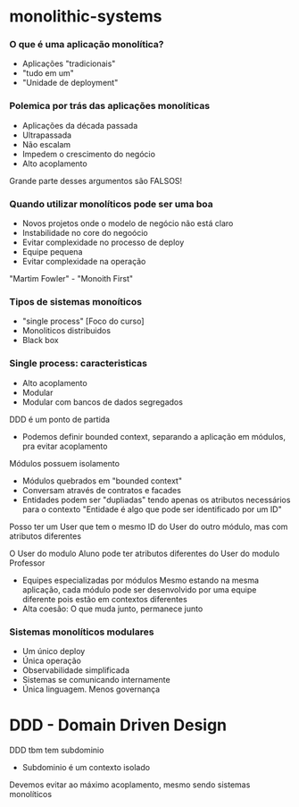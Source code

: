 # monolithic-systems

### O que é uma aplicação monolítica?

* Aplicações "tradicionais"
* "tudo em um"
* "Unidade de deployment"

### Polemica por trás das aplicações monolíticas

* Aplicações da década passada
* Ultrapassada
* Não escalam
* Impedem o crescimento do negócio
* Alto acoplamento

Grande parte desses argumentos são FALSOS!

<!-- Aula [Monoliticos em primeiro Lugar] -->
### Quando utilizar monolíticos pode ser uma boa

* Novos projetos onde o modelo de negócio não está claro
* Instabilidade no core do negoócio
* Evitar complexidade no processo de deploy
* Equipe pequena
* Evitar complexidade na operação

"Martim Fowler" - "Monoith First"


<!-- Aula [Tipos monolitos] -->

### Tipos de sistemas monoíticos

* "single process" [Foco do curso]
* Monoliticos distribuidos
* Black box

### Single process: caracteristicas
* Alto acoplamento
* Modular 
* Modular com bancos de dados segregados


<!-- Aula [Sistemas monolíticos modulares] -->

DDD é um ponto de partida

* Podemos definir bounded context, separando a aplicação em módulos, pra evitar acoplamento

Módulos possuem isolamento

* Módulos quebrados em "bounded context"
* Conversam através de contratos e facades
* Entidades podem ser "dupliadas" tendo apenas os atributos necessários para o contexto
"Entidade é algo que pode ser identificado por um ID"

Posso ter um User que tem o mesmo ID
do User do outro módulo, mas com atributos diferentes

O User do modulo Aluno pode ter atributos diferentes do User do modulo Professor

* Equipes especializadas por módulos
Mesmo estando na mesma aplicação, cada módulo pode ser desenvolvido por uma equipe diferente pois estão em contextos diferentes
* Alta coesão: O que muda junto, permanece junto


<!-- Aula [E os Microsserviços] -->
### Sistemas monolíticos modulares

* Um único deploy
* Única operação
* Observabilidade simplificada
* Sistemas se comunicando internamente
* Única linguagem. Menos governança


# DDD - Domain Driven Design

DDD tbm tem subdominio

* Subdominio é um contexto isolado

Devemos evitar ao máximo acoplamento, mesmo sendo sistemas monolíticos